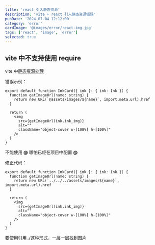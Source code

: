 ```yaml
---
title: 'react 引入静态资源'
description: 'vite + react 引入静态资源错误'
pubDate: '2024-07-04 12:12:00'
category: 'error'
cardImage: '@images/error/react-img.jpg'
tags: ['react', 'image', 'error']
selected: true
---
```


## vite 中不支持使用 require

vite 中[静态资源处理](https://www.vitejs.net/guide/assets.html#new-url-url-import-meta-url)

错误示例：

```tsx
export default function InkCard({ ink }: { ink: Ink }) {
  function getImageUrl(name: string) {
    return new URL(`@assets/images/${name}`, import.meta.url).href
  }

  return (
    <img
      src={getImageUrl(ink.ink_img)}
      alt=""
      className="object-cover w-[100%] h-[100%]"
    />
  )
}
```

不能使用 **@** 哪怕已经在项目中配置 **@**

修正代码：

```tsx
export default function InkCard({ ink }: { ink: Ink }) {
  function getImageUrl(name: string) {
    return new URL(`../../../assets/images/${name}`, import.meta.url).href
  }

  return (
    <img
      src={getImageUrl(ink.ink_img)}
      alt=""
      className="object-cover w-[100%] h-[100%]"
    />
  )
}
```

要使用引用../这种形式，一层一层找到图片
